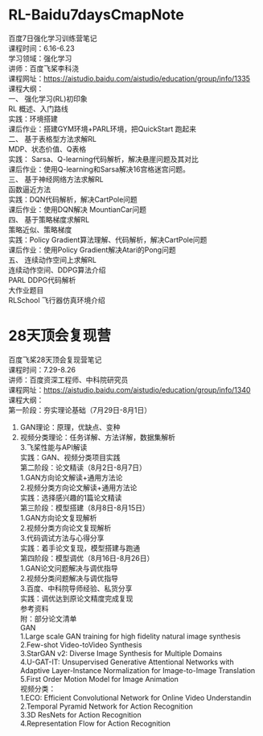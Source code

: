# RL-Baidu7daysCmapNote
百度7日强化学习训练营笔记  
课程时间：6.16-6.23  
学习领域：强化学习  
讲师：百度飞桨李科浇  
课程网址：https://aistudio.baidu.com/aistudio/education/group/info/1335  
课程大纲：  
一、 强化学习(RL)初印象  
	RL 概述、入门路线  
	实践：环境搭建  
	课后作业：搭建GYM环境+PARL环境，把QuickStart 跑起来  
二、 基于表格型方法求解RL  
	MDP、状态价值、Q表格  
	实践： Sarsa、Q-learning代码解析，解决悬崖问题及其对比  
	课后作业：使用Q-learning和Sarsa解决16宫格迷宫问题。  
三、 基于神经网络方法求解RL  
	函数逼近方法  
	实践：DQN代码解析，解决CartPole问题  
	课后作业：使用DQN解决 MountianCar问题  
四、 基于策略梯度求解RL  
	策略近似、策略梯度  
	实践：Policy Gradient算法理解、代码解析，解决CartPole问题  
	课后作业：使用Policy Gradient解决Atari的Pong问题  
五、 连续动作空间上求解RL  
	连续动作空间、DDPG算法介绍  
	PARL DDPG代码解析  
	大作业题目  
	RLSchool 飞行器仿真环境介绍  
# 28天顶会复现营  
百度飞桨28天顶会复现营笔记  
课程时间：7.29-8.26  
讲师：百度资深工程师、中科院研究员  
课程网址：https://aistudio.baidu.com/aistudio/education/group/info/1340  
课程大纲：  
第一阶段：夯实理论基础（7月29日-8月1日）  
1. GAN理论：原理，优缺点、变种  
2. 视频分类理论：任务详解、方法详解，数据集解析  
3.飞桨性能与API解读  
实践：GAN、视频分类项目实践  
第二阶段：论文精读（8月2日-8月7日）  
1.GAN方向论文解读+通用方法论  
2.视频分类方向论文解读+通用方法论  
实践：选择感兴趣的1篇论文精读  
第三阶段：模型搭建（8月8日-8月15日）  
1.GAN方向论文复现解析  
2.视频分类方向论文复现解析  
3.代码调试方法与心得分享  
实践：着手论文复现，模型搭建与跑通  
第四阶段：模型调优（8月16日-8月26日）  
1.GAN论文问题解决与调优指导  
2.视频分类问题解决与调优指导  
3.百度、中科院导师经验、私货分享  
实践：调优达到原论文精度完成复现  
参考资料  
附：部分论文清单  
GAN  
1.Large scale GAN training for high fidelity natural image synthesis  
2.Few-shot Video-toVideo Synthesis  
3.StarGAN v2: Diverse Image Synthesis for Multiple Domains  
4.U-GAT-IT: Unsupervised Generative Attentional Networks with Adaptive Layer-Instance Normalization for Image-to-Image Translation  
5.First Order Motion Model for Image Animation  
视频分类：  
1.ECO: Efficient Convolutional Network for Online Video Understandin  
2.Temporal Pyramid Network for Action Recognition  
3.3D ResNets for Action Recognition   
4.Representation Flow for Action Recognition  


